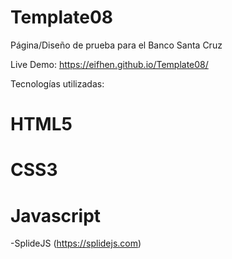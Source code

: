 # Template08

Página/Diseño de prueba para el Banco Santa Cruz

Live Demo: https://eifhen.github.io/Template08/


Tecnologías utilizadas:

# HTML5
# CSS3
# Javascript
  -SplideJS (https://splidejs.com)
